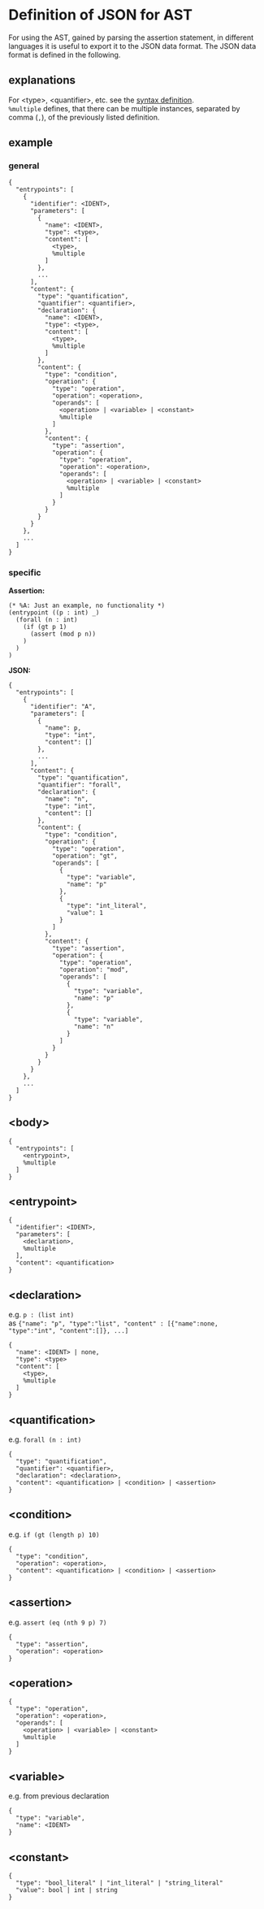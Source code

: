 Definition of JSON for AST
==========================
For using the AST, gained by parsing the assertion statement, in different languages it is useful to export it to the JSON data format. The JSON data format is defined in the following.

explanations
------------
For \<type>, \<quantifier>, etc. see the [syntax definition](https://github.com/proglang/tezos-project/tree/master/assertions/grammar).  
`%multiple` defines, that there can be multiple instances, separated by comma (`,`), of the previously listed definition.

example
-------
### general
```
{
  "entrypoints": [
    {
      "identifier": <IDENT>,
      "parameters": [
        {
          "name": <IDENT>,
          "type": <type>,
          "content": [
            <type>,
            %multiple
          ]
        },
        ...
      ],
      "content": {
        "type": "quantification",
        "quantifier": <quantifier>,
        "declaration": {
          "name": <IDENT>,
          "type": <type>,
          "content": [
            <type>,
            %multiple
          ]
        },
        "content": {
          "type": "condition",
          "operation": {
            "type": "operation",
            "operation": <operation>,
            "operands": [
              <operation> | <variable> | <constant>
              %multiple
            ]
          },
          "content": {
            "type": "assertion",
            "operation": {
              "type": "operation",
              "operation": <operation>,
              "operands": [
                <operation> | <variable> | <constant>
                %multiple
              ]
            }
          }
        }
      }
    },
    ...
  ]
}
```

### specific
**Assertion:**
```
(* %A: Just an example, no functionality *)
(entrypoint ((p : int) _)
  (forall (n : int)
    (if (gt p 1)
      (assert (mod p n))
    )
  )
)
```

**JSON:**
```
{
  "entrypoints": [
    {
      "identifier": "A",
      "parameters": [
        {
          "name": p,
          "type": "int",
          "content": []
        },
        ...
      ],
      "content": {
        "type": "quantification",
        "quantifier": "forall",
        "declaration": {
          "name": "n",
          "type": "int",
          "content": []
        },
        "content": {
          "type": "condition",
          "operation": {
            "type": "operation",
            "operation": "gt",
            "operands": [
              {
                "type": "variable",
                "name": "p"
              },
              {
                "type": "int_literal",
                "value": 1
              }
            ]
          },
          "content": {
            "type": "assertion",
            "operation": {
              "type": "operation",
              "operation": "mod",
              "operands": [
                {
                  "type": "variable",
                  "name": "p"
                },
                {
                  "type": "variable",
                  "name": "n"
                }
              ]
            }
          }
        }
      }
    },
    ...
  ]
}
```

\<body>
------
```
{
  "entrypoints": [
    <entrypoint>,
    %multiple
  ]
}
```

\<entrypoint>
------------
```
{
  "identifier": <IDENT>,
  "parameters": [
    <declaration>,
    %multiple
  ],
  "content": <quantification>
}
```

\<declaration>
---------
e.g. `p : (list int)`  
as `{"name": "p", "type":"list", "content" : [{"name":none, "type":"int", "content":[]}, ...]`

```
{
  "name": <IDENT> | none,
  "type": <type>
  "content": [
    <type>,
    %multiple
  ]
}
```

\<quantification>
-----------
e.g. `forall (n : int)`

```
{
  "type": "quantification",
  "quantifier": <quantifier>,
  "declaration": <declaration>,
  "content": <quantification> | <condition> | <assertion>
}
```

\<condition>
-----------
e.g. `if (gt (length p) 10)`

```
{
  "type": "condition",
  "operation": <operation>,
  "content": <quantification> | <condition> | <assertion>
}
```

\<assertion>
------------
e.g. `assert (eq (nth 9 p) 7)`

```
{
  "type": "assertion",
  "operation": <operation>
}
```

\<operation>
------------
```
{
  "type": "operation",
  "operation": <operation>,
  "operands": [
    <operation> | <variable> | <constant>
    %multiple
  ]
}
```

\<variable>
------------
e.g. from previous declaration

```
{
  "type": "variable",
  "name": <IDENT>
}
```

\<constant>
-----------
```
{
  "type": "bool_literal" | "int_literal" | "string_literal"
  "value": bool | int | string
}
```
